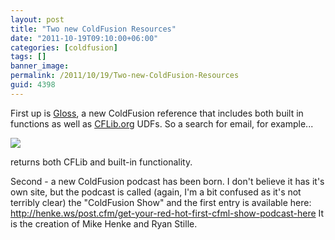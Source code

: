 ```yaml
---
layout: post
title: "Two new ColdFusion Resources"
date: "2011-10-19T09:10:00+06:00"
categories: [coldfusion]
tags: []
banner_image: 
permalink: /2011/10/19/Two-new-ColdFusion-Resources
guid: 4398
---
```


First up is <a href="http://cfgloss.com/">Gloss</a>, a new ColdFusion reference that includes both built in functions as well as <a href="http://www.cflib.org">CFLib.org</a> UDFs. So a search for email, for example...


<img src="https://static.raymondcamden.com/images/ScreenClip203.png" />

returns both CFLib and built-in functionality. 

Second - a new ColdFusion podcast has been born. I don't believe it has it's own site, but the podcast is called (again, I'm a bit confused as it's not terribly clear) the "ColdFusion Show" and the first entry is available here: <a href="http://henke.ws/post.cfm/get-your-red-hot-first-cfml-show-podcast-here">http://henke.ws/post.cfm/get-your-red-hot-first-cfml-show-podcast-here</a> It is the creation of Mike Henke and Ryan Stille.